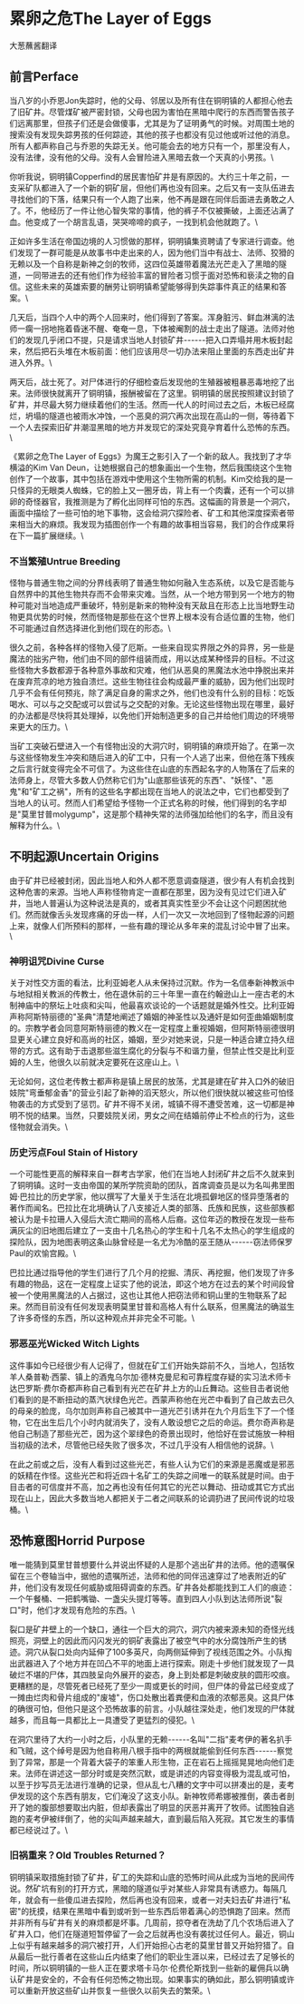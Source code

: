 # 累卵之危The Layer of Eggs

大葱蘸酱翻译

## 前言Perface 

当八岁的小乔恩Jon失踪时，他的父母、邻居以及所有住在铜明镇的人都担心他去了旧矿井。尽管煤矿被严密封锁，父母也因为害怕在黑暗中爬行的东西而警告孩子们远离那里，但孩子们还是会做傻事，尤其是为了证明勇气的时候。对周围土地的搜索没有发现失踪男孩的任何踪迹，其他的孩子也都没有见过他或听过他的消息。所有人都声称自己与乔恩的失踪无关。他可能会去的地方只有一个，那里没有人，没有法律，没有他的父母。没有人会冒险进入黑暗去救一个天真的小男孩。\

你听我说，铜明镇Copperfind的居民害怕矿井是有原因的。大约三十年之前，一支采矿队都进入了一个新的铜矿层，但他们再也没有回来。之后又有一支队伍进去寻找他们的下落，结果只有一个人跑了出来，他不再是跟在同伴后面进去勇敢之人了。不，他经历了一件让他心智失常的事情，他的裤子不仅被撕破，上面还沾满了血。他变成了一个胡言乱语，哭哭啼啼的疯子，一找到机会他就跑了。\

正如许多生活在帝国边境的人习惯做的那样，铜明镇集资聘请了专家进行调查。他们发现了一群可能是从故事书中走出来的人，因为他们当中有战士、法师、狡猾的无赖以及一个自称是新神之剑的牧师，这四位英雄带着魔法光芒走入了黑暗的隧道，一同带进去的还有他们作为经验丰富的冒险者习惯于面对恐怖和亵渎之物的自信。这些未来的英雄索要的酬劳让铜明镇希望能够得到失踪事件真正的结果和答案。\

几天后，当四个人中的两个人回来时，他们得到了答案。浑身脏污、鲜血淋漓的法师一瘸一拐地拖着昏迷不醒、奄奄一息，下体被阉割的战士走出了隧道。法师对他们的发现几乎闭口不提，只是请求当地人封锁矿井------把入口弄塌并用木板封起来，然后把石头堆在木板前面：他们应该用尽一切办法来阻止里面的东西走出矿井进入外界。\

两天后，战士死了。对尸体进行的仔细检查后发现他的生殖器被粗暴恶毒地挖了出来。法师很快就离开了铜明镇，报酬被留在了这里。铜明镇的居民按照建议封锁了矿井，并尽最大努力继续着他们的生活。然而一代人的时间过去之后，木板已经腐烂，坍塌的隧道也被雨水冲蚀，一个恶臭的洞穴再次出现在高山的一侧，等待着下一个人去探索旧矿井潮湿黑暗的地方并发现它的深处究竟孕育着什么恐怖的东西。\

《累卵之危The Layer of
Eggs》为魔王之影引入了一个新的敌人。我找到了才华横溢的Kim Van
Deun，让她根据自己的想象画出一个生物，然后我围绕这个生物创作了一个故事，其中包括在游戏中使用这个生物所需的机制。Kim交给我的是一只怪异的无眼类人蜘蛛，它的脸上又一圈牙齿，背上有一个肉囊，还有一个可以排卵的奇怪器官，我推测是为了孵化出同样可怕的东西。这幅画的背景是一个洞穴，画面中描绘了一些可怕的地下事物，这会给洞穴探险者、矿工和其他深度探索者带来相当大的麻烦。我发现为插图创作一个有趣的故事相当容易，我们的合作成果将在下一篇扩展继续。\

### 不当繁殖Untrue Breeding 

怪物与普通生物之间的分界线表明了普通生物如何融入生态系统，以及它是否能与自然界中的其他生物共存而不会带来灾难。当然，从一个地方带到另一个地方的物种可能对当地造成严重破坏，特别是新来的物种没有天敌且在形态上比当地野生动物更具优势的时候，然而怪物是那些在这个世界上根本没有合适位置的生物，他们不可能通过自然选择进化到他们现在的形态。\

很久之前，各种各样的怪物入侵了厄斯。一些来自现实界限之外的异界，另一些是魔法的拙劣产物，他们由不同的部件组装而成，用以达成某种怪异的目标。不过这些怪物大多数都源于各种意外事故和灾难，他们从恶臭的黑魔法水池中挣脱出来并在废弃荒凉的地方独自溃烂。这些生物往往会构成最严重的威胁，因为他们出现时几乎不会有任何预兆，除了满足自身的需求之外，他们也没有什么别的目标：吃饭喝水、可以与之交配或可以尝试与之交配的对象。无论这些怪物出现在哪里，最好的办法都是尽快将其处理掉，以免他们开始制造更多的自己并给他们周边的环境带来更大的压力。\

当矿工突破石壁进入一个有怪物出没的大洞穴时，铜明镇的麻烦开始了。在第一次与这些怪物发生冲突和随后进入的矿工中，只有一个人逃了出来，但他在落下残疾之后言行就变得完全不可信了。为这些住在山底的东西起名字的人物落在了后来的法师身上，尽管大多数人仍然称它们为"山底那些该死的东西"、"妖怪"、"恶鬼"和"矿工之祸"，所有的这些名字都出现在当地人的说法之中，它们也都受到了当地人的认可。然而人们希望给予怪物一个正式名称的时候，他们得到的名字却是"莫里甘普molygump"，这是那个精神失常的法师强加给他们的名字，而且没有解释为什么。\

## 不明起源Uncertain Origins 

由于矿井已经被封闭，因此当地人和外人都不愿意调查隧道，很少有人有机会找到这种危害的来源。当地人声称怪物肯定一直都在那里，因为没有见过它们进入矿井，当地人普遍认为这种说法是真的，或者其真实性至少不会让这个问题困扰他们。然而就像舌头发现疼痛的牙齿一样，人们一次又一次地回到了怪物起源的问题上来，就像人们所预料的那样，一些有趣的理论从多年来的混乱讨论中冒了出来。\

### 神明诅咒Divine Curse 

关于对性交方面的看法，比利亚姆老人从未保持过沉默。作为一名信奉新神教派中与地狱相关教派的传教士，他在退休前的三十年里一直在约翰逊山上一座古老的木制神庙中的祭坛上吐痰和尖叫，他最喜欢谈论的一个话题就是婚外性交。比利亚姆声称阿斯特丽德的"圣典"清楚地阐述了婚姻的神圣性以及通奸是如何歪曲婚姻制度的。宗教学者会同意阿斯特丽德的教义在一定程度上重视婚姻，但阿斯特丽德很明显更关心建立良好和高尚的社区，婚姻，至少对她来说，只是一种适合建立持久纽带的方式。这有助于击退那些滋生腐化的分裂与不和谐力量，但禁止性交是比利亚姆的人生，他很久以前就决定要死在这座山上。\

无论如何，这位老传教士都声称是镇上居民的放荡，尤其是建在矿井入口外的破旧妓院"弯垂郁金香"的营业引起了新神的滔天怒火，所以他们很快就以被这些可怕怪物袭击的方式受到了惩罚。矿井不得不关闭，城镇不得不遭受苦难，这一切都是神明不悦的结果。当然，只要妓院关闭，男女之间在结婚前停止不检点的行为，这些怪物就会消失。\

### 历史污点Foul Stain of History 

一个可能性更高的解释来自一群考古学家，他们在当地人封闭矿井之后不久就来到了铜明镇。这时一支由帝国的某所学院资助的团队，首席调查员是以为名叫弗里图姆·巴拉比的历史学家，他以撰写了大量关于生活在北境孤僻地区的怪异堕落者的著作而闻名。巴拉比在北境确认了八支接近人类的部落、氏族和民族，这些部族都被认为是卡拉珊人入侵后大流亡期间的高格人后裔。这位年迈的教授在发现一些布满灰尘的旧地图后建立了一支由十几名热心的学生和十几名不太热心的学生组成的探险队，因为地图表明这条山脉曾经是一名尤为冷酷的巫王随从------窃法师保罗Paul的欢愉宫殿。\

巴拉比通过指导他的学生们进行了几个月的挖掘、清灰、再挖掘，他们发现了许多有趣的物品，这在一定程度上证实了他的说法，即这个地方在过去的某个时间段曾被一个使用黑魔法的人占据过，这也让其他人把窃法师和铜山里的生物联系了起来。然而目前没有任何发现表明莫里甘普和高格人有什么联系，但黑魔法的确滋生了许多奇怪的东西，所以这种观点并非完全不可能。\

### 邪恶巫光Wicked Witch Lights 

这件事如今已经很少有人记得了，但就在矿工们开始失踪前不久，当地人，包括牧羊人桑普勒·西蒙、镇上的酒鬼乌尔加·德林克曼尼和可靠程度存疑的实习法术师卡达巴罗斯·费尔奇都声称自己看到有光芒在矿井上方的山丘舞动。这些目击者说他们看到的是不断扭动的蒸汽状绿色光芒。西蒙声称他在光芒中看到了自己故去已久的母亲的脸庞，乌尔加则声称自己被其中一道光芒引诱并在九个月后生下了一个怪物，它在出生后几个小时内就消失了，没有人敢设想它之后的命运。费尔奇声称是他自己制造了那些光芒，因为这个翠绿色的奇景出现时，他恰好在尝试施放一种相当初级的法术，尽管他已经失败了很多次，不过几乎没有人相信他的说辞。\

在此之前或之后，没有人看到过这些光芒，有些人认为它们的来源是恶魔或是邪恶的妖精在作怪。这些光芒和将近四十名矿工的失踪之间唯一的联系就是时间。由于目击者的可信度并不高，加之再也没有任何其它的光芒以舞动、扭动或其它方式出现在山上，因此大多数当地人都把关于二者之间联系的论调扔进了民间传说的垃圾桶。\

## 恐怖意图Horrid Purpose 

唯一能猜到莫里甘普想要什么并说出怀疑的人是那个逃出矿井的法师。他的遗嘱保留在三个卷轴当中，据他的遗嘱所述，法师和他的同伴迅速穿过了地表附近的矿井，他们没有发现任何威胁或阻碍调查的东西。矿井各处都能找到工人们的痕迹：一个午餐桶、一把鹤嘴锄、一盏尖头提灯等等。直到四人小队到达法师所说"裂口"时，他们才发现有危险的东西。\

裂口是矿井壁上的一个缺口，通往一个巨大的洞穴，洞穴内被来源未知的奇怪光线照亮，洞壁上的因此而闪闪发光的铜矿表露出了被空气中的水分腐蚀所产生的锈迹。洞穴从裂口处向内延伸了100多英尺，向两侧延伸到了视线范围之外。小队掏出武器进入了个地方并在凹凸不平的地面上进行探索。刚走十步他们就发现了一具破烂不堪的尸体，其四肢呈向外展开的姿态，身上到处都是刺破皮肤的圆形咬痕。更糟糕的是，尽管死者已经死了至少一周或更长的时间，但尸体的骨盆已经变成了一摊由烂肉和骨片组成的"废墟"，伤口处散出着粪便和血液的浓郁恶臭。这具尸体的确很可怕，但他只是这个恐怖故事的前言。小队越往深处走，他们发现的尸体就越多，而且每一具都比上一具遭受了更猛烈的侵犯。\

在洞穴里待了大约一小时之后，小队里的无赖------名叫"二指"麦考伊的著名扒手和飞贼，这个绰号是因为他自称用八根手指中的两根就能偷到任何东西------察觉到了异常，那是一个背着大袋子的笨重人形生物，正在岩石上摇摇晃晃地向他们走来。法师在讲述这一部分时或是突然沉默，或是讲述的内容变得极为混乱或可怕，以至于抄写员无法进行准确的记录，但从乱七八糟的文字中可以拼凑出的是，麦考伊发现的这个东西有朋友，它们淹没了这支小队。新神牧师希娜被推倒，袭击者剖开了她的腹部想要取出内脏，但却表露出了明显的厌恶并离开了牧师。试图独自逃跑的麦考伊被绊倒了，他的尖叫声越来越大，直到最后陷入死寂。其它发生的事情都已经说过了。\

### 旧祸重来？Old Troubles Returned？ 

铜明镇采取措施封锁了矿井，矿工的失踪和山底的恐怖时间从此成为当地的民间传说。然矿坑有别的打开方式，黑暗的隧道似乎对某些人非常具有诱惑力。每隔几年，就会有一些傻瓜进去探险，然后再也没有回来，或者一对夫妇去矿井进行"私密"的抚摸，结果在黑暗中看到或听到一些东西后带着满心的恐惧跑了回来。然而并非所有与矿井有关的麻烦都是坏事。几周前，掠夺者在洗劫了几个农场后进入了矿井入口，他们在隧道短暂停留了一会之后就再也没有袭扰过任何人。最近，铜山上似乎有越来越多的洞穴被打开，人们开始担心古老的莫里甘普又开始狩猎了。自从最后一批行善者在这些山丘内结束了他们的职业生涯以来，已经过去了足够长的时间，所以铜明镇的一些人正在要求塔卡马尔·伦费伦斯找到一些新的雇佣兵以确认矿井是安全的，不会有任何恐怖之物出现。如果事实的确如此，那么铜明镇或许可以重新开放这些矿山并恢复一些很久以前失去的繁荣。\
